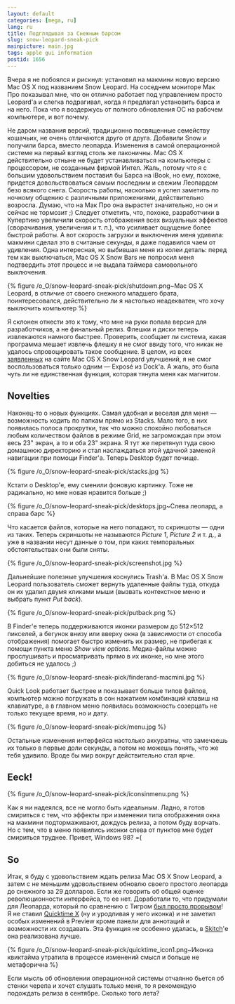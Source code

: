 ```yaml
---
layout: default
categories: [mega, ru]
lang: ru
title: Подглядывая за Снежным барсом
slug: snow-leopard-sneak-pick
mainpicture: main.jpg
tags: apple gui information 
postid: 1656
---
```



Вчера я не побоялся и рискнул: установил на макмини новую версию Mac OS X под названием Snow Leopard. На соседнем мониторе Мак Про показывал мне, что он отлично работает под управлением просто Leopard'a и слегка подрагивал, когда я предлагал установить барса и на него. Пока что я воздержусь от полного обновления ОС на рабочем компьютере, и вот почему.<!--more-->

Не даром названия версий, традиционно посвященные семейству кошачьих, не очень отличаются друго от друга. Добавили Snow и получили барса, вместо леопарда. Изменения в самой операционной системе на первый взгляд столь же лаконичны. Mac OS X действительно отныне не будет устанавливаться на компьютеры с процессором, не созданным фирмой Интел. Жаль, потому что я с большим удовольствием поставил бы Барса на iBook, но ему, похоже, придется довольствоваться самым последним и свежим Леопардом безо всякого снега. Скорость работы, насколько я успел заметить по ночному общению с различными приложениями, действительно возросла. Думаю, что на Мак Про она вырастет значительно, но он и сейчас не тормозит ;) Следует отметить, что, похоже, разработчики в Купертино увеличили скорость отображения всех визуальных эффектов (сворачивания, увеличения и т. п.), что усиливает ощущение более быстрой работы. А вот скорость загрузки и выключения меня удивила: макмини сделал это в считаные секунды, я даже подавился чаем от удивления. Одна интересная, но выбившая меня из колеи деталь: перед тем как выключаться, Mac OS X Snow Bars не попросил меня подтвердить этот процесс и не выдала таймера самовольного выключения.



{% figure /o_O/snow-leopard-sneak-pick/shutdown.png~Mac OS X Leopard, в отличие от своего снежного младшего брата, поинтересовался, действительно ли я настолько неадекватен, что хочу выключить компьютер %}



Я склонен отнести это к тому, что мне на руки попала версия для разработчиков, а не финальный релиз. Флешки и диски теперь извлекаются намного быстрее. Проверить, сообщает ли система, какая программа мешает извлечь флешку я не смог ввиду того, что никак не удалось спровоцировать такое сообщение. В целом, из всех <a href="http://www.apple.com/macosx/refinements/enhancements-refinements.html">заявленных</a> на сайте Mac OS X Snow Leopard улучшений, я не смог воспользоваться только одним — Exposé из Dock'а. А жаль, это была чуть ли не единственная функция, которая тянула меня как магнитом.


## Novelties

Наконец-то о новых функциях. Самая удобная и веселая для меня — возможность ходить по папкам прямо из Stacks. Мало того, в них появилась полоса прокрутки, так что можно спокойно любоваться любым количеством файлов в режиме Grid, не загромождая при этом весь 23" экран, а то и оба 23" экрана. Я тут же перетянул туда свою домашнюю директорию и стал наслаждаться этой удачной заменой навигации при помощи Finder'а. Теперь Desktop будет почище.



{% figure /o_O/snow-leopard-sneak-pick/stacks.jpg %}



Кстати о Desktop'е, ему сменили фоновую картинку. Тоже не радикально, но мне новая нравится больше ;)



{% figure /o_O/snow-leopard-sneak-pick/desktops.jpg~Слева леопард, а справа барс %}



Что касается файлов, которые на него попадают, то скриншоты — одни из таких. Теперь скриншоты не называются <em>Picture 1</em>, <em>Picture 2</em> и т. д., а уже в названии несут данные о том, при каких темпоральных обстоятельствах они были сняты.



{% figure /o_O/snow-leopard-sneak-pick/screenshot.jpg %}



Дальнейшие полезные улучшения коснулись Trash'a. В Mac OS X Snow Leopard пользователь сможет вернуть удаленные файлы туда, откуда он их удалил двумя кликами мыши (вызвать контекстное меню и выбрать пункт <em>Put back</em>).



{% figure /o_O/snow-leopard-sneak-pick/putback.png %}



В Finder'е теперь поддерживаются иконки размером до 512×512 пикселей, а бегунок внизу или вверху окна (в зависимости от способа отображения) помогает быстро изменить их размер, не прибегая к помощи пункта меню <em>Show view options</em>. Медиа-файлы можно прослушивать и просматривать прямо в их иконке, но мне этого добиться не удалось ;)



{% figure /o_O/snow-leopard-sneak-pick/finderand-macmini.jpg %}



Quick Look работает быстрее и показывает больше типов файлов, компьютер можно погружать в сон нажатием комбинаций клавиш на клавиатуре, а в главном меню появилась возможность созерцать не только текущее время, но и дату.



{% figure /o_O/snow-leopard-sneak-pick/menu.jpg %}



Остальные изменения интерфейса настолько аккуратны, что замечаешь их только в первые доли секунды, а потом не можешь понять, что же тебя удивило. Вроде бы мир вокруг действительно стал ярче.


## Eeck!



{% figure /o_O/snow-leopard-sneak-pick/iconsinmenu.png %}



Как я ни надеялся, все не могло быть идеальным. Ладно, я готов смириться с тем, что эффекты при изменении типа отображения окна на макмини подтормаживают, дождусь релиза, а потом буду ворчать. Но с тем, что в меню появились иконки слева от пунктов мне будет смириться труднее. Привет, Windows 98? =(


## So

Итак, я буду с удовольствием ждать релиза Mac OS X Snow Leopard, а затем с не меньшим удовольствием обновлю своего простого леопарда до снежного за 29 долларов. Если же говорить об общей оценке революционности интерфейса, то ее нет. Доработали то, что придумали для Леопарда, который по сравнению с Тигром <a href="/mega/ru/mac-os-10-5-report/">был просто прорывом</a>! Я не ставил <a href="http://www.apple.com/macosx/technology/#quicktimex">Quicktime X</a> (ну и уродливая у него иконка) и не заметил особых изменений в Preview кроме панели для аннотаций и возможности их создавать. Эта функция не особенно удалась, в <a href="http://skitch.com/">Skitch</a>'е она реализована лучше.



{% figure /o_O/snow-leopard-sneak-pick/quicktime_icon1.png~Иконка квиктайма утратила в процессе изменений смысл и больше не метафорична %}



Если мысль об обновлении операционной системы отчаянно бьется об стенки черепа и хочет слушать только меня, то я рекомендую подождать релиза в сентябре. Сколько того лета?